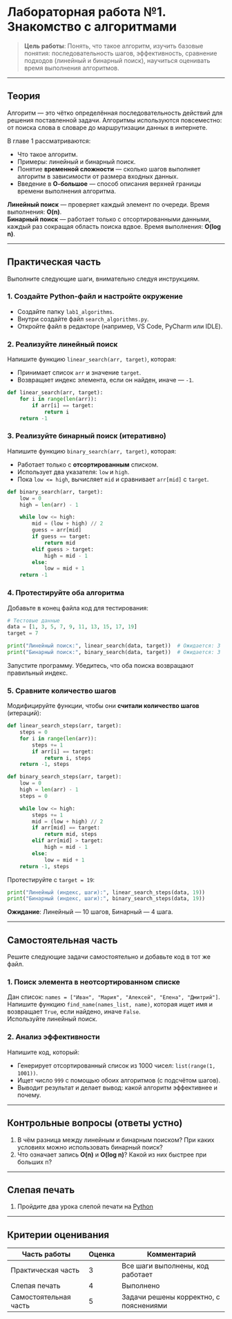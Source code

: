 # **Лабораторная работа №1. Знакомство с алгоритмами**

> **Цель работы**: Понять, что такое алгоритм, изучить базовые понятия: последовательность шагов, эффективность, сравнение подходов (линейный и бинарный поиск), научиться оценивать время выполнения алгоритмов.

---

## **Теория**

Алгоритм — это чётко определённая последовательность действий для решения поставленной задачи. Алгоритмы используются повсеместно: от поиска слова в словаре до маршрутизации данных в интернете.

В главе 1 рассматриваются:
- Что такое алгоритм.
- Примеры: линейный и бинарный поиск.
- Понятие **временной сложности** — сколько шагов выполняет алгоритм в зависимости от размера входных данных.
- Введение в **О-большое** — способ описания верхней границы времени выполнения алгоритма.

**Линейный поиск** — проверяет каждый элемент по очереди. Время выполнения: **O(n)**.  
**Бинарный поиск** — работает только с отсортированными данными, каждый раз сокращая область поиска вдвое. Время выполнения: **O(log n)**.

---

## **Практическая часть**

Выполните следующие шаги, внимательно следуя инструкциям.

### 1. Создайте Python-файл и настройте окружение
- Создайте папку `lab1_algorithms`.
- Внутри создайте файл `search_algorithms.py`.
- Откройте файл в редакторе (например, VS Code, PyCharm или IDLE).

### 2. Реализуйте линейный поиск
Напишите функцию `linear_search(arr, target)`, которая:
- Принимает список `arr` и значение `target`.
- Возвращает индекс элемента, если он найден, иначе — `-1`.

```python
def linear_search(arr, target):
    for i in range(len(arr)):
        if arr[i] == target:
            return i
    return -1
```

### 3. Реализуйте бинарный поиск (итеративно)
Напишите функцию `binary_search(arr, target)`, которая:
- Работает только с **отсортированным** списком.
- Использует два указателя: `low` и `high`.
- Пока `low <= high`, вычисляет `mid` и сравнивает `arr[mid]` с `target`.

```python
def binary_search(arr, target):
    low = 0
    high = len(arr) - 1

    while low <= high:
        mid = (low + high) // 2
        guess = arr[mid]
        if guess == target:
            return mid
        elif guess > target:
            high = mid - 1
        else:
            low = mid + 1
    return -1
```

### 4. Протестируйте оба алгоритма
Добавьте в конец файла код для тестирования:

```python
# Тестовые данные
data = [1, 3, 5, 7, 9, 11, 13, 15, 17, 19]
target = 7

print("Линейный поиск:", linear_search(data, target))  # Ожидается: 3
print("Бинарный поиск:", binary_search(data, target))  # Ожидается: 3
```

Запустите программу. Убедитесь, что оба поиска возвращают правильный индекс.

### 5. Сравните количество шагов
Модифицируйте функции, чтобы они **считали количество шагов** (итераций):

```python
def linear_search_steps(arr, target):
    steps = 0
    for i in range(len(arr)):
        steps += 1
        if arr[i] == target:
            return i, steps
    return -1, steps

def binary_search_steps(arr, target):
    low = 0
    high = len(arr) - 1
    steps = 0

    while low <= high:
        steps += 1
        mid = (low + high) // 2
        if arr[mid] == target:
            return mid, steps
        elif arr[mid] > target:
            high = mid - 1
        else:
            low = mid + 1
    return -1, steps
```

Протестируйте с `target = 19`:

```python
print("Линейный (индекс, шаги):", linear_search_steps(data, 19))
print("Бинарный (индекс, шаги):", binary_search_steps(data, 19))
```

**Ожидание**: Линейный — 10 шагов, Бинарный — 4 шага.

---

## **Самостоятельная часть**

Решите следующие задачи самостоятельно и добавьте код в тот же файл.

### 1. Поиск элемента в неотсортированном списке
Дан список: `names = ["Иван", "Мария", "Алексей", "Елена", "Дмитрий"]`.  
Напишите функцию `find_name(names_list, name)`, которая ищет имя и возвращает `True`, если найдено, иначе `False`.  
Используйте линейный поиск.

### 2. Анализ эффективности
Напишите код, который:
- Генерирует отсортированный список из 1000 чисел: `list(range(1, 1001))`.
- Ищет число `999` с помощью обоих алгоритмов (с подсчётом шагов).
- Выводит результат и делает вывод: какой алгоритм эффективнее и почему.

---

## **Контрольные вопросы** (ответы устно)

1. В чём разница между линейным и бинарным поиском? При каких условиях можно использовать бинарный поиск?  
2. Что означает запись **O(n)** и **O(log n)**? Какой из них быстрее при больших n?

---

## **Слепая печать**
1. Пройдите два урока слепой печати на [Python](https://stamina-online.com/ru/workout/programming/15)

---

## **Критерии оценивания**

| Часть работы              | Оценка | Комментарий |
|--------------------------|------------|-------------|
| Практическая часть       | 3          | Все шаги выполнены, код работает |
| Слепая печать            | 4          | Выполнено |
| Самостоятельная часть    | 5          | Задачи решены корректно, с пояснениями |
